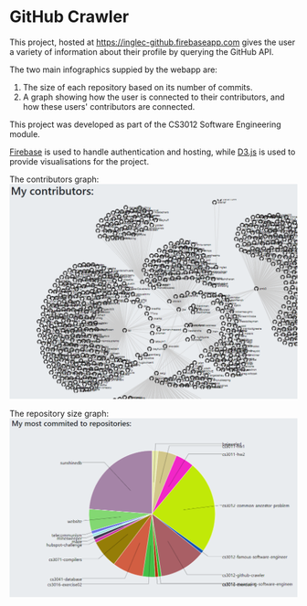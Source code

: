 # GitHub Crawler

This project, hosted at https://inglec-github.firebaseapp.com gives the user a variety of information about their profile by querying the GitHub API.

The two main infographics suppied by the webapp are:
1) The size of each repository based on its number of commits.
2) A graph showing how the user is connected to their contributors, and how these users' contributors are connected.

This project was developed as part of the CS3012 Software Engineering module.

[Firebase](https://firebase.google.com) is used to handle authentication and hosting, while [D3.js](https://d3js.org/) is used to provide visualisations for the project.

The contributors graph:
![graph](/screenshots/graph.PNG)

The repository size graph:
![pie](/screenshots/pie.PNG)
